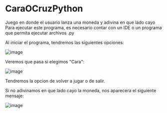 # CaraOCruzPython
Juego en donde el usuario lanza una moneda y adivina en que lado cayo
Para ejecutar este programa, es necesario contar con un IDE o un programa que permita ejecutar archivos .py

Al iniciar el programa, tendremos las siguientes opciones:

![image](https://user-images.githubusercontent.com/107152796/172957050-9255479c-2202-4bbe-8ecc-85762e069a4a.png)

Veremos que pasa si elegimos "Cara":

![image](https://user-images.githubusercontent.com/107152796/172957122-d524e47e-0627-4aca-a11a-256619900532.png)

Tendremos la opcion de volver a jugar o de salir.

Si no adivinamos en que lado cayo la moneda, nos aparecera el siguiente mensaje:

![image](https://user-images.githubusercontent.com/107152796/172957265-1ca48604-760f-4801-9094-7651bf076877.png)



